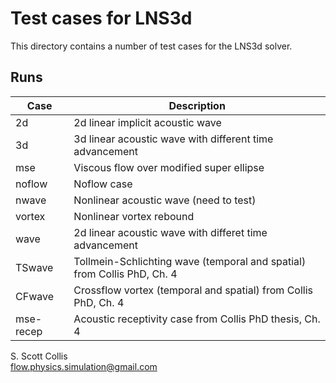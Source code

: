 # Test cases for LNS3d

This directory contains a number of test cases for the LNS3d solver.

## Runs

Case           |   Description
---------------|--------------------------------------------------
2d             |  2d linear implicit acoustic wave
3d             |  3d linear acoustic wave with different time advancement
mse            |  Viscous flow over modified super ellipse
noflow         |  Noflow case
nwave          |  Nonlinear acoustic wave (need to test)
vortex         |  Nonlinear vortex rebound
wave           |  2d linear acoustic wave with differet time advancement
TSwave         |  Tollmein-Schlichting wave (temporal and spatial) from Collis PhD, Ch. 4
CFwave         |  Crossflow vortex (temporal and spatial) from Collis PhD, Ch. 4
mse-recep      |  Acoustic receptivity case from Collis PhD thesis, Ch. 4

S. Scott Collis\
flow.physics.simulation@gmail.com
